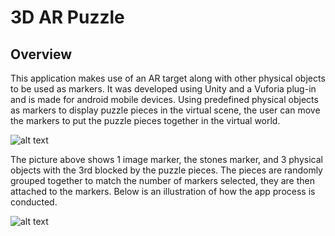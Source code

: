 # 3D AR Puzzle

## Overview
This application makes use of an AR target along with other physical objects to be used as markers. It was developed using Unity and a Vuforia plug-in and is made for android mobile devices. Using predefined physical objects as markers to display puzzle pieces in the virtual scene, the user can move the markers to put the puzzle pieces together in the virtual world.

![alt text](https://github.com/lexcyman/3DARPuzzle/blob/master/sample_gameplay.png?raw=true)

The picture above shows 1 image marker, the stones marker, and 3 physical objects with the 3rd blocked by the puzzle pieces. The pieces are randomly grouped together to match the number of markers selected, they are then attached to the markers. Below is an illustration of how the app process is conducted.

![alt text](https://github.com/lexcyman/3DARPuzzle/blob/master/system_architecture.png?raw=true)